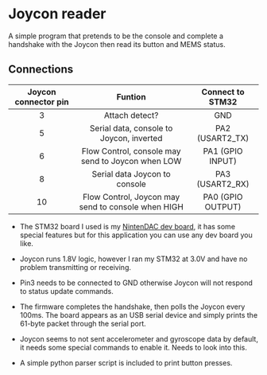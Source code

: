 # Joycon reader

A simple program that pretends to be the console and complete a handshake with the Joycon then read its button and MEMS status.

## Connections

| Joycon connector pin |                       Funtion                      |  Connect to STM32 |
|:--------------------:|:--------------------------------------------------:|:-----------------:|
|           3          |                   Attach detect?                   |        GND        |
|           5          |      Serial data, console to Joycon, inverted      |  PA2 (USART2_TX)  |
|           6          |  Flow Control, console may send to Joycon when LOW |  PA1 (GPIO INPUT) |
|           8          |            Serial data Joycon to console           |  PA3 (USART2_RX)  |
|          10          | Flow Control, Joycon may send to console when HIGH | PA0 (GPIO OUTPUT) |

* The STM32 board I used is my [NintenDAC dev board](https://github.com/dekuNukem/NintenDAC), it has some special features but for this application you can use any dev board you like.

* Joycon runs 1.8V logic, however I ran my STM32 at 3.0V and have no problem transmitting or receiving.

* Pin3 needs to be connected to GND otherwise Joycon will not respond to status update commands.

* The firmware completes the handshake, then polls the Joycon every 100ms. The board appears as an USB serial device and simply prints the 61-byte packet through the serial port.

* Joycon seems to not sent accelerometer and gyroscope data by default, it needs some special commands to enable it. Needs to look into this.

* A simple python parser script is included to print button presses.